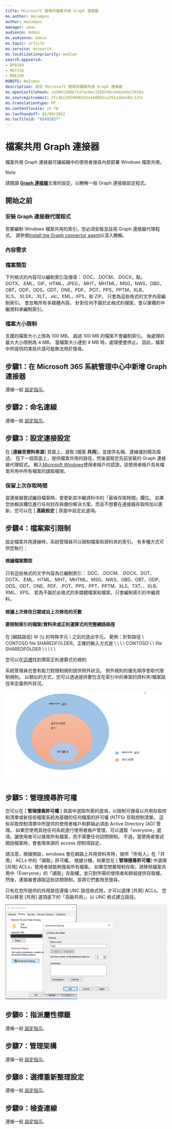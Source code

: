 ```yaml
---
title: Microsoft 搜尋的檔案共用 Graph 連接器
ms.author: mecampos
author: mecampos
manager: umas
audience: Admin
ms.audience: Admin
ms.topic: article
ms.service: mssearch
ms.localizationpriority: medium
search.appverid:
- BFB160
- MET150
- MOE150
ROBOTS: NoIndex
description: 設定 Microsoft 搜尋的檔案共用 Graph 連接器
ms.openlocfilehash: ca9961289b7147ac8ec12b5436cb4da5dec5910a
ms.sourcegitcommit: 2fc1bc29249d6342a10d85bca291a1bec8bc125c
ms.translationtype: MT
ms.contentlocale: zh-TW
ms.lasthandoff: 02/09/2022
ms.locfileid: "62491027"
---
```

<!---Previous ms.author: rusamai --->

# <a name="file-share-graph-connector"></a>檔案共用 Graph 連接器

檔案共用 Graph 連接器可讓組織中的使用者搜尋內部部署 Windows 檔案共用。

> [!NOTE]
> 請閱讀 [**Graph 連接器**](configure-connector.md)文章的設定，以瞭解一般 Graph 連接器設定程式。

## <a name="before-you-get-started"></a>開始之前

### <a name="install-the-graph-connector-agent"></a>安裝 Graph 連接器代理程式

若要編制 Windows 檔案共用的索引，您必須安裝並註冊 Graph 連接器代理程式。 請參閱[Install the Graph connector agent](graph-connector-agent.md)以深入瞭解。  

### <a name="content-requirements"></a>內容需求

### <a name="file-types"></a>檔案類型

下列格式的內容可以編制索引及搜尋： DOC，.DOCM，.DOCX，點，DOTX，.EML，GIF，HTML，JPEG，.MHT，MHTML，MSG，NWS，OBD，OBT，ODP，ODS，ODT，ONE，PDF，.POT，PPS，PPTM，XLB，XLS，.XLSX，.XLT，.xlc，XML，XPS，和 ZIP。 只會為這些格式的文字內容編制索引。 會忽略所有多媒體內容。 針對任何不屬於此格式的檔案，會以單獨的中繼資料來編制索引。

### <a name="file-size-limits"></a>檔案大小限制

支援的檔案大小上限為 100 MB。 超過 100 MB 的檔案不會編制索引。 後處理的最大大小限制為 4 MB。 當檔案大小達到 4 MB 時，處理便會停止。 因此，檔案中所提供的某些片語可能無法用於搜尋。

## <a name="step-1-add-a-graph-connector-in-the-microsoft-365-admin-center"></a>步驟1：在 Microsoft 365 系統管理中心中新增 Graph 連接器

遵循一般 [設定指示](./configure-connector.md)。
<!---If the above phrase does not apply, delete it and insert specific details for your data source that are different from general setup instructions.-->

## <a name="step-2-name-the-connection"></a>步驟2：命名連線

遵循一般 [設定指示](./configure-connector.md)。
<!---If the above phrase does not apply, delete it and insert specific details for your data source that are different from general setup instructions.-->

## <a name="step-3-configure-the-connection-settings"></a>步驟3：設定連接設定

在 [**連線至資料來源**] 頁面上，選取 [檔案 **共用**]，並提供名稱、連線識別碼及描述。 在下一個頁面上，提供檔案共用的路徑，然後選取您先前安裝的 Graph 連接器代理程式。 輸入[Microsoft Windows](https://microsoft.com/windows)使用者帳戶的認證，該使用者帳戶具有檔案共用中所有檔案的讀取權限。

### <a name="preserve-last-access-time"></a>保留上次存取時間

當連接器嘗試編目檔案時，會更新其中繼資料中的「最後存取時間」欄位。 如果您依賴該欄位進行任何封存與備份解決方案，而且不想要在連接器存取時加以更新，您可以在 [ **高級設定** ] 頁面中設定此選項。

## <a name="step-4-limits-for-file-indexing"></a>步驟4：檔案索引限制

設定檔案共用連線時，系統管理員可以限制檔案和資料夾的索引。 有多種方式可供您執行：

#### <a name="based-on-file-types"></a>根據檔案類型

只有這些格式的文字內容為已編制索引： DOC、.DOCM、.DOCX、DOT、DOTX、.EML、HTML、MHT、MHTML、MSG、NWS、OBD、OBT、ODP、ODS、ODT、ONE、PDF、.POT、PPS、PPT、PPTM、XLS、TXT、、XLB、XML、XPS。 若為不屬於此格式的多媒體檔案和檔案，只會編制索引的中繼資料。

#### <a name="based-on-last-modified-date-or-number-of-days-since-last-modification"></a>根據上次修改日期或自上次修改的天數

#### <a name="full-network-path-of-filefolder-or-regular-expression-to-limit-indexing"></a>要限制索引的檔案/資料夾或正則運算式的完整網路路徑 

在 [網路路徑] 中 (\\) 的特殊字元 \\ 之前的逸出字元。 範例：針對路徑 \\ CONTOSO file SHAREDFOLDER，正確的輸入方式是 \\ \\ \\ \\ CONTOSO \\ \\ file SHAREDFOLDER \\ \\ \\ \\ \\

您可以在[這裡](https://docs.microsoft.com/dotnet/standard/base-types/regular-expression-language-quick-reference)找到撰寫正則運算式的規則

系統管理員也會有能力對限制規則提供例外狀況。 例外規則的優先順序會取代限制規則。 以類似的方式，您可以透過提供要包含在索引中的專案的資料夾/檔案路徑來定義例外狀況。

![限制和例外狀況。](media/file-connector/ExclusionRule.png)

## <a name="step-5-manage-search-permissions"></a>步驟5：管理搜尋許可權

您可以在 [ **管理搜尋許可權** ] 頁面中選取所需的選項，以限制可搜尋以共用存取控制清單或新技術檔案系統為基礎的任何檔案的許可權 (NTFS) 存取控制清單。 這些存取控制清單中所提供的使用者帳戶和群組必須由 Active Directory (AD) 管理。 如果您使用其他任何系統進行使用者帳戶管理，可以選取「everyone」選項，讓使用者可以搜尋所有檔案，而不需要任何訪問限制。 不過，當使用者嘗試開啟檔案時，會套用來源的 access 控制項設定。

請注意，根據預設，windows 會在網路上共用資料夾時，提供「所有人」在「共用」 ACLs 中的「讀取」許可權。 根據分機，如果您在 [ **管理搜尋許可權**] 中選擇 [共用] ACLs，使用者就能夠搜尋所有檔案。 如果您想要限制存取，請移除檔案共用中「Everyone」的「讀取」存取權，並只對所需的使用者和群組提供存取權。 然後，連接器會讀取這些訪問限制，並將它們套用至搜尋。

只有在您所提供的共用路徑遵循 UNC 路徑格式時，才可以選擇 [共用] ACLs。 您可以移至 [共用] 選項底下的「高級共用」，以 UNC 格式建立路徑。

![Advanced_sharing。](media/file-connector/file-advanced-sharing.png)

## <a name="step-6-assign-property-labels"></a>步驟6：指派屬性標籤

遵循一般 [設定指示](./configure-connector.md)。
<!---If the above phrase does not apply, delete it and insert specific details for your data source that are different from general setup instructions.-->

## <a name="step-7-manage-schema"></a>步驟7：管理架構

遵循一般 [設定指示](./configure-connector.md)。
<!---If the above phrase does not apply, delete it and insert specific details for your data source that are different from general setup instructions.-->

## <a name="step-8-choose-refresh-settings"></a>步驟8：選擇重新整理設定

遵循一般 [設定指示](./configure-connector.md)。
<!---If the above phrase does not apply, delete it and insert specific details for your data source that are different from general setup instructions.-->

## <a name="step-9-review-connection"></a>步驟9：檢查連線

遵循一般 [設定指示](./configure-connector.md)。
<!---If the above phrase does not apply, delete it and insert specific details for your data source that are different from general setup 
instructions.-->

<!---## Troubleshooting-->
<!---Insert troubleshooting recommendations for this data source-->

<!---## Limitations-->
<!---Insert limitations for this data source-->
